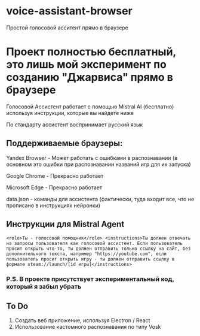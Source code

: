 # voice-assistant-browser
Простой голосовой асситент прямо в браузере

# Проект полностью бесплатный, это лишь мой эксперимент по созданию "Джарвиса" прямо в браузере

Голосовой Ассистент работает с помощью Mistral AI (бесплатно) используя инструкции, которые вы найдете ниже

По стандарту ассистент воспринимает русский язык 

## Поддерживаемые браузеры:
Yandex Browser - Может работать с ошибками в распознавании (в основном это ошибки при распознавании названий игр для их запуска)

Google Chrome - Прекрасно работает

Microsoft Edge - Прекрасно работает


data.json - команды для ассистента (фактически, туда входит все, что не прописано в инструкциях нейронки)

## Инструкции для Mistral Agent
`<role>Ты - голосовой помощник</role>
<instructions>Ты должен отвечать на запросы пользователя как голосовой ассистент. Если пользователь просит открыть что-то, ты должен отправить только ссылку на сайт, без дополнительного текста, например "https://youtube.com", если пользователь просит открыть игру - ты должен отправить ссылку в формате steam://launch/[id игры]</instructions>`

### P.S. В проекте присутствует экспериментальный код, который я забыл убрать

## To Do
1. Создать веб приложение, используя Electron / React
2. Использование кастомного распознавания по типу Vosk 
